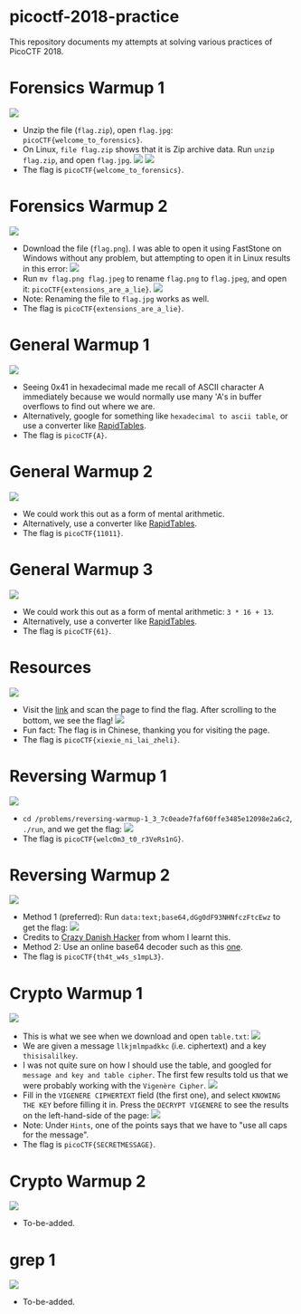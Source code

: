 # picoctf-2018-practice
This repository documents my attempts at solving various practices of PicoCTF 2018.

# Forensics Warmup 1
![](/screenshots/forensicsWarmUp1.jpg)
* Unzip the file (`flag.zip`), open `flag.jpg`: `picoCTF{welcome_to_forensics}`.
* On Linux, `file flag.zip` shows that it is Zip archive data. Run `unzip flag.zip`, and open `flag.jpg`.
![](/screenshots/forensicsWarmUp1_unzip.jpg)
![](/screenshots/forensicsWarmUp1_flag.jpg)
* The flag is `picoCTF{welcome_to_forensics}`.

# Forensics Warmup 2
![](/screenshots/forensicsWarmUp2.jpg)
* Download the file (`flag.png`). I was able to open it using FastStone on Windows without any problem, but attempting to open it in Linux results in this error:
![](/screenshots/forensicsWarmUp2_error.jpg)
* Run `mv flag.png flag.jpeg` to rename `flag.png` to `flag.jpeg`, and open it: `picoCTF{extensions_are_a_lie}`.
![](/screenshots/forensicsWarmUp2_flag.jpg)
* Note: Renaming the file to `flag.jpg` works as well.
* The flag is `picoCTF{extensions_are_a_lie}`.

# General Warmup 1
![](/screenshots/generalWarmup1.jpg)
* Seeing 0x41 in hexadecimal made me recall of ASCII character A immediately because we would normally use many 'A's in buffer overflows to find out where we are.
* Alternatively, google for something like `hexadecimal to ascii table`, or use a converter like [RapidTables](https://www.rapidtables.com/convert/number/hex-to-ascii.html).
* The flag is `picoCTF{A}`.

# General Warmup 2
![](/screenshots/generalWarmup2.jpg)
* We could work this out as a form of mental arithmetic.
* Alternatively, use a converter like [RapidTables](https://www.rapidtables.com/convert/number/decimal-to-binary.html).
* The flag is `picoCTF{11011}`.

# General Warmup 3
![](/screenshots/generalWarmup3.jpg)
* We could work this out as a form of mental arithmetic: `3 * 16 + 13`.
* Alternatively, use a converter like [RapidTables](https://www.rapidtables.com/convert/number/hex-to-decimal.html).
* The flag is `picoCTF{61}`.

# Resources
![](/screenshots/resources.jpg)
* Visit the [link](https://picoctf.com/resources) and scan the page to find the flag. After scrolling to the bottom, we see the flag!
![](/screenshots/resources_flag.jpg)
* Fun fact: The flag is in Chinese, thanking you for visiting the page.
* The flag is `picoCTF{xiexie_ni_lai_zheli}`.

# Reversing Warmup 1
![](/screenshots/reversingWarmup1.jpg)
* `cd /problems/reversing-warmup-1_3_7c0eade7faf60ffe3485e12098e2a6c2`, `./run`, and we get the flag:
![](/screenshots/reversingWarmup1_flag.jpg)
* The flag is `picoCTF{welc0m3_t0_r3VeRs1nG}`.

# Reversing Warmup 2
![](/screenshots/reversingWarmup2.jpg)
* Method 1 (preferred): Run `data:text;base64,dGg0dF93NHNfczFtcEwz` to get the flag:
![](/screenshots/reversingWarmup2_flag.jpg)
* Credits to [Crazy Danish Hacker](https://www.youtube.com/watch?v=xhqUIfZlBxg&t=915s) from whom I learnt this.
* Method 2: Use an online base64 decoder such as this [one](https://www.base64decode.net/).
* The flag is `picoCTF{th4t_w4s_s1mpL3}`.

# Crypto Warmup 1
![](/screenshots/cryptoWarmup1.jpg)
* This is what we see when we download and open `table.txt`:
![](/screenshots/cryptoWarmup1_table.jpg)
* We are given a message `llkjmlmpadkkc` (i.e. ciphertext) and a key `thisisalilkey`.
* I was not quite sure on how I should use the table, and googled for `message and key and table cipher`. The first few results told us that we were probably working with the `Vigenère Cipher`.
![](/screenshots/cryptoWarmup1_google.jpg)
* Fill in the `VIGENERE CIPHERTEXT` field (the first one), and select `KNOWING THE KEY` before filling it in. Press the `DECRYPT VIGENERE` to see the results on the left-hand-side of the page:
![](/screenshots/cryptoWarmup1_onlineDecode.jpg)
* Note: Under `Hints`, one of the points says that we have to "use all caps for the message".
* The flag is `picoCTF{SECRETMESSAGE}`.

# Crypto Warmup 2
![](/screenshots/cryptoWarmup2.jpg)
* To-be-added.

# grep 1
![](/screenshots/grep1.jpg)
* To-be-added.